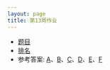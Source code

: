 ```yaml
---
layout: page
title: 第13周作业
---
```


- [题目](http://10.21.11.101/JudgeOnline/contest.php?cid=1830)
- [排名](http://10.21.11.101/JudgeOnline/contestrank.php?cid=1830)
- 参考答案: [A](A.c)、[B](B.c)、[C](C.c)、[D](D.c)、[E](E.c)、[F](F.c)
